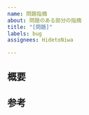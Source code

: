 ```yaml
---
name: 問題指摘
about: 問題のある部分の指摘
title: "[問題]"
labels: bug
assignees: HidetoNiwa

---
```


## 概要

## 参考
